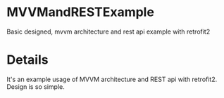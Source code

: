 # MVVMandRESTExample
Basic designed, mvvm architecture and rest api example with retrofit2

# Details

It's an example usage of MVVM architecture and REST api with retrofit2. Design is so simple.
